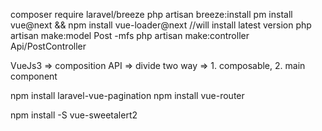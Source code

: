 composer require laravel/breeze
php artisan breeze:install
pm install vue@next && npm install vue-loader@next //will install latest version
php artisan make:model Post -mfs
php artisan make:controller Api/PostController


VueJs3 => composition API => divide two way => 1. composable, 2. main component

npm install laravel-vue-pagination
npm install vue-router

npm install -S vue-sweetalert2
